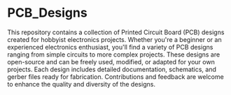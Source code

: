 # PCB_Designs

This repository contains a collection of Printed Circuit Board (PCB) designs created for hobbyist electronics projects. Whether you're a beginner or an experienced electronics enthusiast, you'll find a variety of PCB designs ranging from simple circuits to more complex projects. These designs are open-source and can be freely used, modified, or adapted for your own projects. Each design includes detailed documentation, schematics, and gerber files ready for fabrication. Contributions and feedback are welcome to enhance the quality and diversity of the designs.
